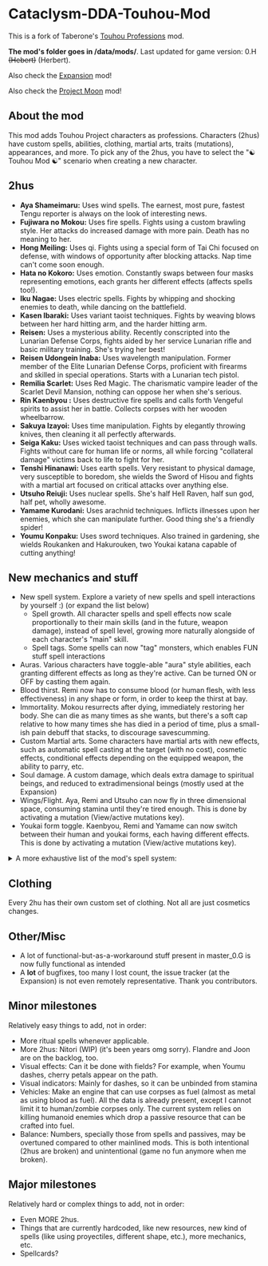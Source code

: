 # Cataclysm-DDA-Touhou-Mod
This is a fork of Taberone's [Touhou Professions](https://github.com/Taberone/Cataclysm-DDA-Touhou-Mod) mod.

**The mod's folder goes in /data/mods/**.  Last updated for game version: 0.H ~~(Hebert)~~ (Herbert).

Also check the [Expansion](https://github.com/RedMisao/Cataclysm-DDA-Touhou-Expansion) mod!

Also check the [Project Moon](https://github.com/Sliperr34/PM_World) mod!


## About the mod
This mod adds Touhou Project characters as professions.  Characters (2hus) have custom spells, abilities, clothing, martial arts, traits (mutations), appearances, and more.  To pick any of the 2hus, you have to select the "☯ Touhou Mod ☯" scenario when creating a new character.


## 2hus
* **Aya Shameimaru:** Uses wind spells.  The earnest, most pure, fastest Tengu reporter is always on the look of interesting news.
* **Fujiwara no Mokou:** Uses fire spells.  Fights using a custom brawling style.  Her attacks do increased damage with more pain.  Death has no meaning to her.
* **Hong Meiling:** Uses qi.  Fights using a special form of Tai Chi focused on defense, with windows of opportunity after blocking attacks.  Nap time can't come soon enough.
* **Hata no Kokoro:** Uses emotion.  Constantly swaps between four masks representing emotions, each grants her different effects (affects spells too!).
* **Iku Nagae:** Uses electric spells.  Fights by whipping and shocking enemies to death, while dancing on the battlefield.
* **Kasen Ibaraki:** Uses variant taoist techniques.  Fights by weaving blows between her hard hitting arm, and the harder hitting arm.
* **Reisen:** Uses a mysterious ability.  Recently conscripted into the Lunarian Defense Corps, fights aided by her service Lunarian rifle and basic military training.  She's trying her best!
* **Reisen Udongein Inaba:** Uses wavelength manipulation.  Former member of the Elite Lunarian Defense Corps, proficient with firearms and skilled in special operations.  Starts with a Lunarian tech pistol.
* **Remilia Scarlet:** Uses Red Magic.  The charismatic vampire leader of the Scarlet Devil Mansion, nothing can oppose her when she's serious.
* **Rin Kaenbyou :** Uses destructive fire spells and calls forth Vengeful spirits to assist her in battle.  Collects corpses with her wooden wheelbarrow.
* **Sakuya Izayoi:** Uses time manipulation.  Fights by elegantly throwing knives, then cleaning it all perfectly afterwards.
* **Seiga Kaku:** Uses wicked taoist techniques and can pass through walls.  Fights without care for human life or norms, all while forcing "collateral damage" victims back to life to fight for her.
* **Tenshi Hinanawi:** Uses earth spells.  Very resistant to physical damage, very susceptible to boredom, she wields the Sword of Hisou and fights with a martial art focused on critical attacks over anything else.
* **Utsuho Reiuji:** Uses nuclear spells.  She's half Hell Raven, half sun god, half pet, wholly awesome.
* **Yamame Kurodani:** Uses arachnid techniques.  Inflicts illnesses upon her enemies, which she can manipulate further.  Good thing she's a friendly spider!
* **Youmu Konpaku:** Uses sword techniques.  Also trained in gardening, she wields Roukanken and Hakurouken, two Youkai katana capable of cutting anything!


## New mechanics and stuff
* New spell system.  Explore a variety of new spells and spell interactions by yourself :) (or expand the list below)
  * Spell growth.  All character spells and spell effects now scale proportionally to their main skills (and in the future, weapon damage), instead of spell level, growing more naturally alongside of each character's "main" skill.
  * Spell tags.  Some spells can now "tag" monsters, which enables FUN stuff spell interactions
* Auras.  Various characters have toggle-able "aura" style abilities, each granting different effects as long as they're active.  Can be turned ON or OFF by casting them again.
* Blood thirst.  Remi now has to consume blood (or human flesh, with less effectiveness) in any shape or form, in order to keep the thirst at bay.
* Immortality.  Mokou resurrects after dying, immediately restoring her body.  She can die as many times as she wants, but there's a soft cap relative to how many times she has died in a period of time, plus a small-ish pain debuff that stacks, to discourage savescumming.
* Custom Martial arts.  Some characters have martial arts with new effects, such as automatic spell casting at the target (with no cost), cosmetic effects, conditional effects depending on the equipped weapon, the ability to parry, etc.
* Soul damage.  A custom damage, which deals extra damage to spiritual beings, and reduced to extradimensional beings (mostly used at the Expansion)
* Wings/Flight.  Aya, Remi and Utsuho can now fly in three dimensional space, consuming stamina until they're tired enough.  This is done by activating a mutation (View/active mutations key).
* Youkai form toggle.  Kaenbyou, Remi and Yamame can now switch between their human and youkai forms, each having different effects.  This is done by activating a mutation (View/active mutations key).


<details>
    <summary>A more exhaustive list of the mod's spell system:</summary>

  * Spell **tags** alone enable the following:
    * Double damage
    * Spreading diseases between monsters
    * Jump-kicking a target to a location (or in othe words, kick a target and move together to the intended destination.  Or a wall)
    * Corpse explosion!
    * Summoned allies casting spells after the master
    * Literally necromancy (throwback to the good old 0.C times)
    * Ritual spells
  * Some spells were updated to now automatically **cast at a location** without further player input
    * This was expanded to the custom martial arts, so techniques can now proc **mini-spells**
    * This was also expanded by adding **delayed directional spells** without player input
    * Throw weapon.  Kokoro **throws her weapon**
    * **Pull enemy to you**.  Or item.  Or pull yourself tow- oops that's spoilers
    * An active **Parry** mechanic, which counterattacks incoming damage
    * Spell VFX wherever possible, including some custom martial arts techniques
    * Probably more stuff I forgot

</details>


## Clothing
Every 2hu has their own custom set of clothing.  Not all are just cosmetics changes.


## Other/Misc
* A lot of functional-but-as-a-workaround stuff present in master_0.G is now fully functional as intended
* A **lot** of bugfixes, too many I lost count, the issue tracker (at the Expansion) is not even remotely representative. Thank you contributors.


## Minor milestones
Relatively easy things to add, not in order:
* More ritual spells whenever applicable.
* More 2hus: Nitori (WIP) (it's been years omg sorry).  Flandre and Joon are on the backlog, too.
* Visual effects: Can it be done with fields? For example, when Youmu dashes, cherry petals appear on the path.
* Visual indicators: Mainly for dashes, so it can be unbinded from stamina
* Vehicles: Make an engine that can use corpses as fuel (almost as metal as using blood as fuel).  All the data is already present, except I cannot limit it to human/zombie corpses only.  The current system relies on killing humanoid enemies which drop a passive resource that can be crafted into fuel.
* Balance: Numbers, specially those from spells and passives, may be overtuned compared to other mainlined mods.  This is both intentional (2hus are broken) and unintentional (game no fun anymore when me broken).


## Major milestones
Relatively hard or complex things to add, not in order:
* Even MORE 2hus.
* Things that are currently hardcoded, like new resources, new kind of spells (like using proyectiles, different shape, etc.), more mechanics, etc.
* Spellcards?


